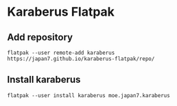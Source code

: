 # Karaberus Flatpak

## Add repository

```
flatpak --user remote-add karaberus https://japan7.github.io/karaberus-flatpak/repo/
```

## Install karaberus

```
flatpak --user install karaberus moe.japan7.karaberus
```
